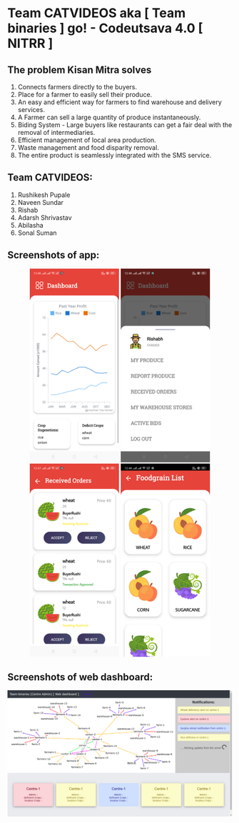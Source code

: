 # Team CATVIDEOS aka [ Team binaries ] go! - Codeutsava 4.0 [ NITRR ]

## The problem Kisan Mitra solves
1. Connects farmers directly to the buyers.
1. Place for a farmer to easily sell their produce.
1. An easy and efficient way for farmers to find warehouse and delivery services.
1. A Farmer can sell a large quantity of produce instantaneously.
1. Biding System - Large buyers like restaurants can get a fair deal with the removal of intermediaries.
1. Efficient management of local area production.
1. Waste management and food disparity removal.
1. The entire product is seamlessly integrated with the SMS service.


## Team CATVIDEOS:

1. Rushikesh Pupale
1. Naveen Sundar
1. Rishab
1. Adarsh Shrivastav
1. Abilasha 
1. Sonal Suman

## Screenshots of app:

<div style='text-align:center'>
    <img src='screenshots/farmer_dashboard.png' width='200'>
    <img src='screenshots/farmer_menu.png' width='200'>
    <img src='screenshots/recieved_orders.png' width='200'>
    <img src='screenshots/food_grain_list.png' width='200'>
</div>

## Screenshots of web dashboard:

<img src='screenshots/web_dashboard.png'>

